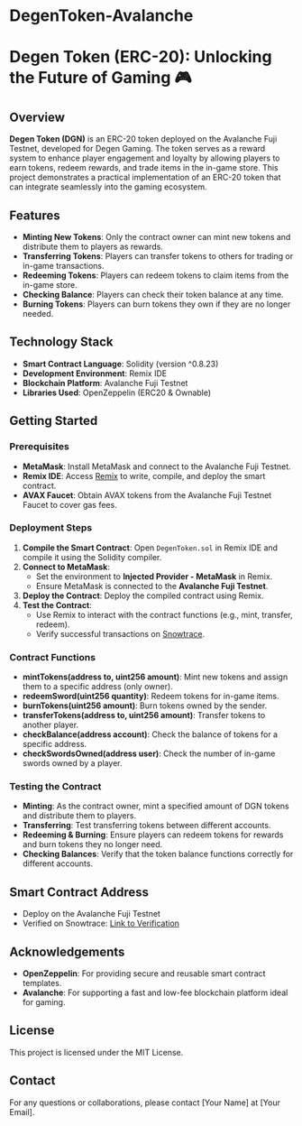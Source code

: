# DegenToken-Avalanche
# Degen Token (ERC-20): Unlocking the Future of Gaming 🎮

## Overview
**Degen Token (DGN)** is an ERC-20 token deployed on the Avalanche Fuji Testnet, developed for Degen Gaming. The token serves as a reward system to enhance player engagement and loyalty by allowing players to earn tokens, redeem rewards, and trade items in the in-game store. This project demonstrates a practical implementation of an ERC-20 token that can integrate seamlessly into the gaming ecosystem.

## Features
- **Minting New Tokens**: Only the contract owner can mint new tokens and distribute them to players as rewards.
- **Transferring Tokens**: Players can transfer tokens to others for trading or in-game transactions.
- **Redeeming Tokens**: Players can redeem tokens to claim items from the in-game store.
- **Checking Balance**: Players can check their token balance at any time.
- **Burning Tokens**: Players can burn tokens they own if they are no longer needed.

## Technology Stack
- **Smart Contract Language**: Solidity (version ^0.8.23)
- **Development Environment**: Remix IDE
- **Blockchain Platform**: Avalanche Fuji Testnet
- **Libraries Used**: OpenZeppelin (ERC20 & Ownable)

## Getting Started
### Prerequisites
- **MetaMask**: Install MetaMask and connect to the Avalanche Fuji Testnet.
- **Remix IDE**: Access [Remix](https://remix.ethereum.org/) to write, compile, and deploy the smart contract.
- **AVAX Faucet**: Obtain AVAX tokens from the Avalanche Fuji Testnet Faucet to cover gas fees.

### Deployment Steps
1. **Compile the Smart Contract**: Open `DegenToken.sol` in Remix IDE and compile it using the Solidity compiler.
2. **Connect to MetaMask**: 
   - Set the environment to **Injected Provider - MetaMask** in Remix.
   - Ensure MetaMask is connected to the **Avalanche Fuji Testnet**.
3. **Deploy the Contract**: Deploy the compiled contract using Remix.
4. **Test the Contract**: 
   - Use Remix to interact with the contract functions (e.g., mint, transfer, redeem).
   - Verify successful transactions on [Snowtrace](https://testnet.snowtrace.io/).

### Contract Functions
- **mintTokens(address to, uint256 amount)**: Mint new tokens and assign them to a specific address (only owner).
- **redeemSword(uint256 quantity)**: Redeem tokens for in-game items.
- **burnTokens(uint256 amount)**: Burn tokens owned by the sender.
- **transferTokens(address to, uint256 amount)**: Transfer tokens to another player.
- **checkBalance(address account)**: Check the balance of tokens for a specific address.
- **checkSwordsOwned(address user)**: Check the number of in-game swords owned by a player.

### Testing the Contract
- **Minting**: As the contract owner, mint a specified amount of DGN tokens and distribute them to players.
- **Transferring**: Test transferring tokens between different accounts.
- **Redeeming & Burning**: Ensure players can redeem tokens for rewards and burn tokens they no longer need.
- **Checking Balances**: Verify that the token balance functions correctly for different accounts.

## Smart Contract Address
- Deploy on the Avalanche Fuji Testnet
- Verified on Snowtrace: [Link to Verification](https://testnet.snowtrace.io/)


## Acknowledgements
- **OpenZeppelin**: For providing secure and reusable smart contract templates.
- **Avalanche**: For supporting a fast and low-fee blockchain platform ideal for gaming.

## License
This project is licensed under the MIT License.

## Contact
For any questions or collaborations, please contact [Your Name] at [Your Email].
